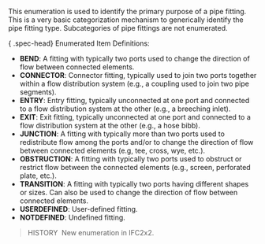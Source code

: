 This enumeration is used to identify the primary purpose of a pipe fitting. This is a very basic categorization mechanism to generically identify the pipe fitting type. Subcategories of pipe fittings are not enumerated.

{ .spec-head}
Enumerated Item Definitions:

* **BEND**: A fitting with typically two ports used to change the direction of flow between connected elements.
* **CONNECTOR**: Connector fitting, typically used to join two ports together within a flow distribution system (e.g., a coupling used to join two pipe segments).
* **ENTRY**: Entry fitting, typically unconnected at one port and connected to a flow distribution system at the other (e.g., a breeching inlet).
* **EXIT**: Exit fitting, typically unconnected at one port and connected to a flow distribution system at the other (e.g., a hose bibb).
* **JUNCTION**: A fitting with typically more than two ports used to redistribute flow among the ports and/or to change the direction of flow between connected elements (e.g, tee, cross, wye, etc.).
* **OBSTRUCTION**: A fitting with typically two ports used to obstruct or restrict flow between the connected elements (e.g., screen, perforated plate, etc.).
* **TRANSITION**: A fitting with typically two ports having different shapes or sizes. Can also be used to change the direction of flow between connected elements.
* **USERDEFINED**: User-defined fitting.
* **NOTDEFINED**: Undefined fitting.

> HISTORY&nbsp; New enumeration in IFC2x2.